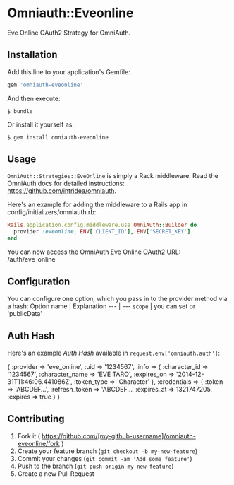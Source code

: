 # Omniauth::Eveonline

Eve Online OAuth2 Strategy for OmniAuth.

## Installation

Add this line to your application's Gemfile:

```ruby
gem 'omniauth-eveonline'
```

And then execute:

    $ bundle

Or install it yourself as:

    $ gem install omniauth-eveonline

## Usage

`OmniAuth::Strategies::EveOnline` is simply a Rack middleware. Read the OmniAuth docs for detailed instructions: https://github.com/intridea/omniauth.

Here's an example for adding the middleware to a Rails app in config/initializers/omniauth.rb:
```ruby
Rails.application.config.middleware.use OmniAuth::Builder do
  provider :eveonline, ENV['CLIENT_ID'], ENV['SECRET_KEY']
end
```

You can now access the OmniAuth Eve Online OAuth2 URL: /auth/eve_online

## Configuration

You can configure one option, which you pass in to the provider method via a hash:
Option name | Explanation
--- | ---
`scope` | you can set <blank> or 'publicData'

## Auth Hash

Here's an example *Auth Hash* available in `request.env['omniauth.auth']`:

{
  :provider => 'eve_online',
  :uid => '1234567',
  :info => {
    :character_id => '1234567',
    :character_name => 'EVE TARO',
    :expires_on => '2014-12-31T11:46:06.441086Z',
    :token_type => 'Character'
  },
  :credentials => {
    :token => 'ABCDEF...',
    :refresh_token => 'ABCDEF...'
    :expires_at => 1321747205,
    :expires => true
  }
 }


## Contributing

1. Fork it ( https://github.com/[my-github-username]/omniauth-eveonline/fork )
2. Create your feature branch (`git checkout -b my-new-feature`)
3. Commit your changes (`git commit -am 'Add some feature'`)
4. Push to the branch (`git push origin my-new-feature`)
5. Create a new Pull Request
